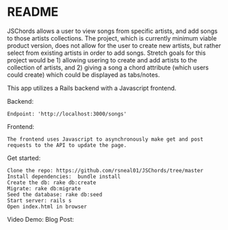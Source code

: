 # README

JSChords allows a user to view songs from specific artists, and add songs to those artists collections.  The project, which is currently minimum viable product version, does not allow for the user to create new artists, but rather select from existing artists in order to add songs.  Stretch goals for this project would be 1) allowing usering to create and add artists to the collection of artists, and 2) giving a song a chord attribute (which users could create) which could be displayed as tabs/notes.

This app utilizes a Rails backend with a Javascript frontend.

Backend:

    Endpoint: 'http://localhost:3000/songs'

Frontend:

    The frontend uses Javascript to asynchronously make get and post requests to the API to update the page. 

Get started:

    Clone the repo: https://github.com/rsneal01/JSChords/tree/master
    Install dependencies:  bundle install
    Create the db: rake db:create
    Migrate: rake db:migrate
    Seed the database: rake db:seed
    Start server: rails s
    Open index.html in browser

Video Demo:
Blog Post: 


